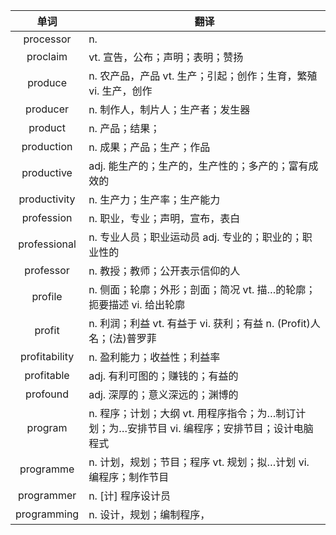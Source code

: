 |单词|翻译  |
|:--:|--| 
|	processor  		|		n. 	|		
|	proclaim  		|		vt. 宣告，公布；声明；表明；赞扬	|		
|	produce  		|		n. 农产品，产品 vt. 生产；引起；创作；生育，繁殖 vi. 生产，创作	|		
|	producer  		|		n. 制作人，制片人；生产者；发生器	|		
|	product  		|		n. 产品；结果；	|		
|	production  		|		n. 成果；产品；生产；作品	|		
|	productive  		|		adj. 能生产的；生产的，生产性的；多产的；富有成效的	|		
|	productivity  		|		n. 生产力；生产率；生产能力	|		
|	profession  		|		n. 职业，专业；声明，宣布，表白	|		
|	professional  		|		n. 专业人员；职业运动员 adj. 专业的；职业的；职业性的	|		
|	professor  		|		n. 教授；教师；公开表示信仰的人	|		
|	profile  		|		n. 侧面；轮廓；外形；剖面；简况 vt. 描…的轮廓；扼要描述 vi. 给出轮廓	|		
|	profit  		|		n. 利润；利益 vt. 有益于 vi. 获利；有益 n. (Profit)人名；(法)普罗菲	|		
|	profitability  		|		n. 盈利能力；收益性；利益率	|		
|	profitable  		|		adj. 有利可图的；赚钱的；有益的	|		
|	profound  		|		adj. 深厚的；意义深远的；渊博的	|		
|	program  		|		n. 程序；计划；大纲 vt. 用程序指令；为…制订计划；为…安排节目 vi. 编程序；安排节目；设计电脑程式	|		
|	programme  		|		n. 计划，规划；节目；程序 vt. 规划；拟…计划 vi. 编程序；制作节目	|		
|	programmer  		|		n. [计] 程序设计员	|		
|	programming  		|		n. 设计，规划；编制程序，	|		
